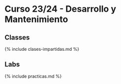 # Curso 23/24 - Desarrollo y Mantenimiento 

## Classes

{% include clases-impartidas.md %}

## Labs

{% include practicas.md %}

